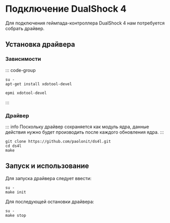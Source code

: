 # Подключение DualShock 4

Для подключения геймпада-контроллера DualShock 4 нам потребуется собрать драйвер.

## Установка драйвера

### Зависимости

::: code-group

```shell[apt-get]
su -
apt-get install xdotool-devel
```

```shell[epm]
epmi xdotool-devel
```

:::

### Драйвер

::: info
Поскольку драйвер сохраняется как модуль ядра, данные действия нужно будет производить после каждого обновления ядра.
:::

```shell
git clone https://github.com/paolonit/ds4l.git
cd ds4l
make
```

## Запуск и использование

Для запуска драйвера следует ввести:

```shell
su -
make init
```

Для последующей остановки драйвера:
```shell
su -
make stop
```